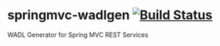 springmvc-wadlgen [![Build Status](https://travis-ci.org/consoleau/kotlin-jpa-specification-dsl.svg?branch=master)](https://travis-ci.org/loia/springmvc-wadlgen)
=================

WADL Generator for Spring MVC REST Services
